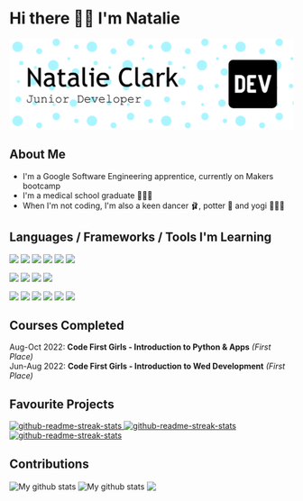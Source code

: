 # Hi there 👋🏻 I'm Natalie

![Header](./github-header-img.png)



## About Me

- I'm a Google Software Engineering apprentice, currently on Makers bootcamp
- I'm a medical school graduate 👩🏻‍⚕️
- When I'm not coding, I'm also a keen dancer 🩰, potter 🏺 and yogi 🧘🏼‍♀️

## Languages / Frameworks / Tools I'm Learning

<p>
  <img src="https://img.shields.io/badge/Python-3776AB?style=for-the-badge&logo=python&logoColor=white" />
  <img src="https://img.shields.io/badge/Java-ED8B00?style=for-the-badge&logo=openjdk&logoColor=white" />
  <img src="https://img.shields.io/badge/Kotlin-a249e6?style=for-the-badge&logo=kotlin&logoColor=white" />
  <img src="https://img.shields.io/badge/HTML5-E34F26?style=for-the-badge&logo=html5&logoColor=white" />
  <img src="https://img.shields.io/badge/CSS3-1572B6?style=for-the-badge&logo=css3&logoColor=white" />
  <img src="https://img.shields.io/badge/JavaScript-323330?style=for-the-badge&logo=javascript&logoColor=F7DF1E" />
</p>

<p>
  <img src="https://img.shields.io/badge/Jetpack_Compose-1ad97c?style=for-the-badge&logo=jetpackcompose&logoColor=white" />
  <img src="https://img.shields.io/badge/Bootstrap-563D7C?style=for-the-badge&logo=bootstrap&logoColor=white" />
  <img src="https://img.shields.io/badge/React-20232A?style=for-the-badge&logo=react&logoColor=61DAFB" />
  <img src="https://img.shields.io/badge/Node.js-339933?style=for-the-badge&logo=nodedotjs&logoColor=white" />
</p>

<p>
  <img src="https://img.shields.io/badge/Visual_Studio_Code-0078D4?style=for-the-badge&logo=visual%20studio%20code&logoColor=white" />
  <img src="https://img.shields.io/badge/Visual_Studio-5C2D91?style=for-the-badge&logo=visual%20studio&logoColor=white" />
  <img src="https://img.shields.io/badge/IntelliJ-0E1111?style=for-the-badge&logo=intellijidea&logoColor=white" />
  <img src="https://img.shields.io/badge/Android_Studio-0E1111?style=for-the-badge&logo=androidstudio&logoColor=1ad97c" />
  <img src="https://img.shields.io/badge/PyCharm-0E1111?style=for-the-badge&logo=pycharm&logoColor=white" />
  <img src="https://img.shields.io/badge/OpenAI_chatGPT-3C4A4A?style=for-the-badge&logo=openai&logoColor=white" />
</p>

## Courses Completed

Aug-Oct 2022: **Code First Girls - Introduction to Python & Apps** *(First Place)* <br>
Jun-Aug 2022: **Code First Girls - Introduction to Wed Development** *(First Place)*

## Favourite Projects

[<img width="282" src="https://denvercoder1-github-readme-stats.vercel.app/api/pin/?username=nataliejclark&repo=my-makers-journey&theme=nightowl&title_color=c792ea&icon_color=F8D866&hide_border=true&show_icons=false" alt="github-readme-streak-stats"> ](https://github.com/NatalieJClark/my-makers-journey)
[<img width="282" src="https://denvercoder1-github-readme-stats.vercel.app/api/pin/?username=nataliejclark&repo=danceldn&theme=nightowl&title_color=c792ea&icon_color=F8D866&hide_border=true&show_icons=false" alt="github-readme-streak-stats"> ](https://github.com/NatalieJClark/danceldn)
[<img width="282" src="https://denvercoder1-github-readme-stats.vercel.app/api/pin/?username=nataliejclark&repo=pokemonGame&theme=nightowl&&title_color=c792ea&icon_color=F8D866&hide_border=true&show_icons=false" alt="github-readme-streak-stats"> ](https://github.com/NatalieJClark/pokemonGame)

## Contributions

<img align="center" src="https://github-readme-streak-stats.herokuapp.com?user=nataliejclark&theme=nightowl&hide_border=true&date_format=M%20j%5B%2C%20Y%5D" alt="My github stats" />

<img align="center" src="https://github-readme-stats.vercel.app/api?username=nataliejclark&show_icons=true&include_all_commits=true&theme=nightowl&hide_border=true" alt="My github stats" /> 

<img align="center" src="https://github-readme-stats.vercel.app/api/top-langs/?username=nataliejclark&layout=compact&theme=nightowl&hide_border=true" />

